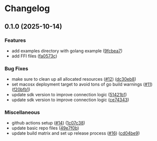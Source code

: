 # Changelog

## 0.1.0 (2025-10-14)


### Features

* add examples directory with golang example ([9fcbea7](https://github.com/momentohq/momento-protosocket-ffi/commit/9fcbea72dad89eca1597d1d3385d432ff5121f4c))
* add FFI files ([fa0573c](https://github.com/momentohq/momento-protosocket-ffi/commit/fa0573c8da5e155cb8bc47a8eaba994d8ad553ea))


### Bug Fixes

* make sure to clean up all allocated resources ([#12](https://github.com/momentohq/momento-protosocket-ffi/issues/12)) ([dc30eb8](https://github.com/momentohq/momento-protosocket-ffi/commit/dc30eb8879dccd02a3188c1192b8178da6cc100b))
* set macosx deployment target to avoid tons of go build warnings ([#11](https://github.com/momentohq/momento-protosocket-ffi/issues/11)) ([f20bfb1](https://github.com/momentohq/momento-protosocket-ffi/commit/f20bfb1e3992013975968b1479c4a09b97371963))
* update sdk version to improve connection logic ([51421b1](https://github.com/momentohq/momento-protosocket-ffi/commit/51421b1bcdfd1a0c5e90e39a39cda955d3ebc763))
* update sdk version to improve connection logic ([ce74343](https://github.com/momentohq/momento-protosocket-ffi/commit/ce74343e4d195767d55d2a8c85d3d4620a1a5ba6))


### Miscellaneous

* github actions setup ([#14](https://github.com/momentohq/momento-protosocket-ffi/issues/14)) ([1c07c38](https://github.com/momentohq/momento-protosocket-ffi/commit/1c07c38e944bcffe02c25cf516b304a2aeb4ae22))
* update basic repo files ([49e7f0b](https://github.com/momentohq/momento-protosocket-ffi/commit/49e7f0ba0fb6721cce70a5b6be23027b6281bcbd))
* update build matrix and set up release process ([#16](https://github.com/momentohq/momento-protosocket-ffi/issues/16)) ([cd04be9](https://github.com/momentohq/momento-protosocket-ffi/commit/cd04be90946b86123b38aab2eabdff32102ac754))
